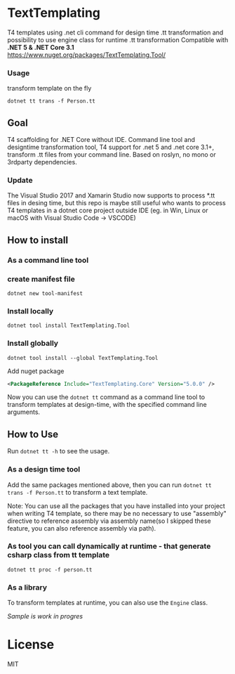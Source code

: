 # TextTemplating

T4 templates using .net cli command for design time .tt transformation and possibility to use engine class for runtime .tt transformation 
Compatible with **.NET 5 & .NET Core 3.1**
https://www.nuget.org/packages/TextTemplating.Tool/
### Usage 
transform template on the fly
```
dotnet tt trans -f Person.tt
```

## Goal
T4 scaffolding for .NET Core without IDE.
Command line tool and designtime transformation tool,
T4 support for .net 5 and .net core 3.1+, transform .tt files from your command line.
Based on roslyn, no mono or 3rdparty dependencies.

### Update 
The Visual Studio 2017 and Xamarin Studio now supports to process *.tt files in desing time, but this repo is maybe still useful who wants to process T4 templates in a dotnet core  project outside IDE (eg. in Win, Linux or macOS with Visual Studio Code -> VSCODE)

## How to install

### As a command line tool
### create manifest file
```
dotnet new tool-manifest
```
### Install locally
```
dotnet tool install TextTemplating.Tool
```

### Install globally 
```
dotnet tool install --global TextTemplating.Tool
```
Add nuget package
```xml
<PackageReference Include="TextTemplating.Core" Version="5.0.0" /> 
```
Now you can use the `dotnet tt` command as a command line tool to transform templates at design-time, with the specified command line arguments.
## How to Use
Run `dotnet tt -h` to see the usage.


### As a design time tool
Add the same packages mentioned above, then you can run `dotnet tt trans -f Person.tt` to transform a text template.

Note: You can use all the packages that you have installed into your project when writing T4 template, so there may be no necessary to use "assembly" directive to reference assembly via assembly name(so I skipped these feature, you can also reference assembly via path).

### As tool you can call dynamically at runtime - that generate csharp class from tt template 
```
dotnet tt proc -f person.tt 
```

### As a library
To transform templates at runtime, you can also use the `Engine` class.

*Sample is work in progres*


# License
MIT

